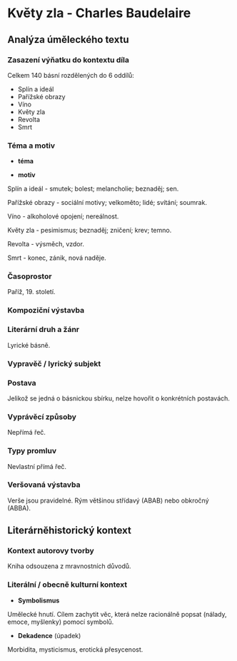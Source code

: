 # Květy zla - Charles Baudelaire

## Analýza úměleckého textu

### Zasazení výňatku do kontextu díla

Celkem 140 básní rozdělených do 6 oddílů:

- Splín a ideál
- Pařížské obrazy
- Víno
- Květy zla
- Revolta
- Smrt

### Téma a motiv

- **téma**

- **motiv**

Splín a ideál - smutek; bolest; melancholie; beznaděj; sen.

Pařížské obrazy - sociální motivy; velkoměto; lidé; svítání; soumrak.

Víno - alkoholové opojení; nereálnost.

Květy zla - pesimismus; beznaděj; zničení; krev; temno.

Revolta - výsměch, vzdor.

Smrt - konec, zánik, nová naděje.

### Časoprostor

Paříž, 19. století.

### Kompoziční výstavba

### Literární druh a žánr

Lyrické básně.

### Vypravěč / lyrický subjekt

### Postava

Jelikož se jedná o básnickou sbírku, nelze hovořit o konkrétních postavách.

### Vyprávěcí způsoby

Nepřímá řeč.

### Typy promluv

Nevlastní přímá řeč.

### Veršovaná výstavba

Verše jsou pravidelné. Rým většinou střídavý (ABAB) nebo obkročný (ABBA).

## Literárněhistorický kontext

### Kontext autorovy tvorby

Kniha odsouzena z mravnostních důvodů.

### Literální / obecně kulturní kontext

- **Symbolismus**

Umělecké hnutí. Cílem zachytit věc, která nelze racionálně popsat (nálady, emoce, myšlenky) pomocí symbolů.

- **Dekadence** (úpadek)

Morbidita, mysticismus, erotická přesycenost.
